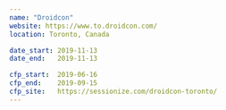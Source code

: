```yaml
---
name: "Droidcon"
website: https://www.to.droidcon.com/
location: Toronto, Canada

date_start: 2019-11-13
date_end:   2019-11-13

cfp_start:  2019-06-16
cfp_end:    2019-09-15
cfp_site:   https://sessionize.com/droidcon-toronto/
---
```

